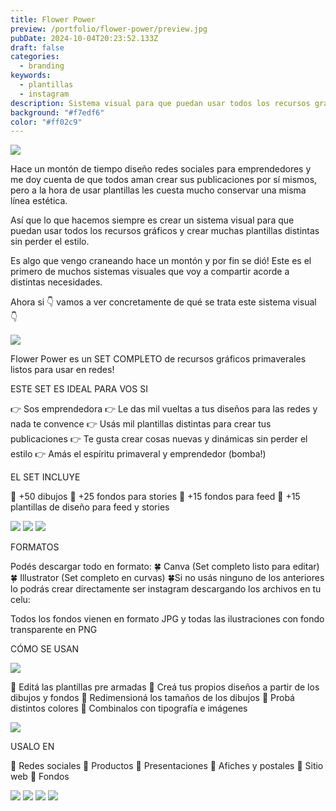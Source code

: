 ```yaml
---
title: Flower Power
preview: /portfolio/flower-power/preview.jpg
pubDate: 2024-10-04T20:23:52.133Z
draft: false
categories:
  - branding
keywords:
  - plantillas
  - instagram
description: Sistema visual para que puedan usar todos los recursos gráficos y crear muchas plantillas distintas sin perder el estilo.
background: "#f7edf6"
color: "#ff02c9"
---
```


![](/portfolio/flower-power/flower-power-02.jpg)

Hace un montón de tiempo diseño redes sociales para emprendedores y me doy cuenta de que todos aman crear sus publicaciones por sí mismos, pero a la hora de usar plantillas les cuesta mucho conservar una misma línea estética.

Así que lo que hacemos siempre es crear un sistema visual para que puedan usar todos los recursos gráficos y crear muchas plantillas distintas sin perder el estilo.

Es algo que vengo craneando hace un montón y por fin se dió! Este es el primero de muchos sistemas visuales que voy a compartir acorde a distintas necesidades.

Ahora si 👇 vamos a ver concretamente de qué se trata este sistema visual 👇

![](/portfolio/flower-power/flower-power-03.jpg)

Flower Power es un SET COMPLETO de recursos gráficos primaverales listos para usar en redes!

ESTE SET ES IDEAL PARA VOS SI

👉 Sos emprendedora
👉 Le das mil vueltas a tus diseños para las redes y nada te convence
👉 Usás mil plantillas distintas para crear tus publicaciones
👉 Te gusta crear cosas nuevas y dinámicas sin perder el estilo
👉 Amás el espíritu primaveral y emprendedor (bomba!)

EL SET INCLUYE

🌸 +50 dibujos
🌸 +25 fondos para stories
🌸 +15 fondos para feed
🌸 +15 plantillas de diseño para feed y stories

![](/portfolio/flower-power/flower-power-04.jpg)
![](/portfolio/flower-power/flower-power-05.jpg)
![](/portfolio/flower-power/flower-power-06.jpg)

FORMATOS

Podés descargar todo en formato:
🍀 Canva (Set completo listo para editar)
🍀 Illustrator (Set completo en curvas)
🍀Si no usás ninguno de los anteriores lo podrás crear directamente ser instagram descargando los archivos en tu celu:

Todos los fondos vienen en formato JPG y todas las ilustraciones con fondo transparente en PNG

CÓMO SE USAN

![](/portfolio/flower-power/flower-power-07.jpg)

🌺 Editá las plantillas pre armadas
🌺 Creá tus propios diseños a partir de los dibujos y fondos
🌺 Redimensioná los tamaños de los dibujos
🌺 Probá distintos colores
🌺 Combinalos con tipografía e imágenes

![](/portfolio/flower-power/flower-power-08.jpg)

USALO EN

🌼 Redes sociales
🌼 Productos
🌼 Presentaciones
🌼 Afiches y postales
🌼 Sitio web
🌼 Fondos

![](/portfolio/flower-power/flower-power-09.jpg)
![](/portfolio/flower-power/flower-power-10.jpg)
![](/portfolio/flower-power/flower-power-11.jpg)
![](/portfolio/flower-power/flower-power-12.jpg)
